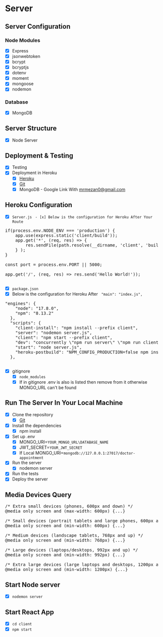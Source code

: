 # Server

## Server Configuration

### Node Modules

- [x] Express
- [x] jsonwebtoken
- [x] bcrypt
- [x] bcryptjs
- [x] dotenv
- [x] moment
- [x] mongoose
- [x] nodemon

### Database

- [x] MongoDB

## Server Structure

- [x] Node Server

## Deployment & Testing

- [x] Testing
- [x] Deployment in Heroku
  - [x] [Heroku](https://doctor-call-healthy.herokuapp.com/)
  - [x] [Git](https://github.com/mrmezan06/doctor-appointment)
  - [x] MongoDB - Google Link With mrmezan0@gmail.com

## Heroku Configuration

- [x] `Server.js`
    ` - [x] Below is the configuration for Heroku After Your Route`
<pre>
if(process.env.NODE_ENV === 'production') {
    app.use(express.static('client/build'));
    app.get('*', (req, res) => {
        res.sendFile(path.resolve(__dirname, 'client', 'build', 'index.html'));
    } );
}

const port = process.env.PORT || 5000;

app.get('/', (req, res) => res.send('Hello World!'));

</pre>
- [x] `package.json`
- [x] Below is the configuration for Heroku After ` "main": "index.js",`
<pre>
"engines": {
    "node": "17.8.0",
    "npm": "8.13.2"
  },
  "scripts": {
    "client-install": "npm install --prefix client",
    "server": "nodemon server.js",
    "client": "npm start --prefix client",
    "dev": "concurrently \"npm run server\" \"npm run client\"",
    "start": "node server.js",
    "heroku-postbuild": "NPM_CONFIG_PRODUCTION=false npm install --prefix client && npm run build --prefix client"
  },
  </pre>
- [x] gitignore
    - [x] `node_modules`
    - [x] If in gitignore .env is also is listed then remove from it otherwise MONGO_URL can't be found

## Run The Server In Your Local Machine

- [x] Clone the repository
  - [x] [Git](https://github.com/mrmezan06/doctor-appointment)
- [x] Install the dependencies
  - [x] npm install
- [x] Set up .env
  - [x] MONGO_URI=`YOUR_MONGO_URL\DATABASE_NAME`
  - [x] JWT_SECRET=`YOUR_JWT_SECRET`
  - [x] If Local MONGO_URI=`mongodb://127.0.0.1:27017/doctor-appointment`
- [x] Run the server
  - [x] nodemon server
- [x] Run the tests
- [x] Deploy the server

## Media Devices Query

<pre>
/* Extra small devices (phones, 600px and down) */
@media only screen and (max-width: 600px) {...}

/* Small devices (portrait tablets and large phones, 600px and up) */
@media only screen and (min-width: 600px) {...}

/* Medium devices (landscape tablets, 768px and up) */
@media only screen and (min-width: 768px) {...}

/* Large devices (laptops/desktops, 992px and up) */
@media only screen and (min-width: 992px) {...}

/* Extra large devices (large laptops and desktops, 1200px and up) */
@media only screen and (min-width: 1200px) {...}
</pre>

## Start Node server

- [x] `nodemon server`

## Start React App

- [x] `cd client`
- [x] `npm start`
